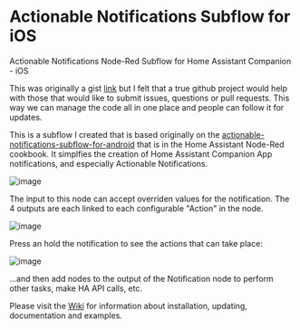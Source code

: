 # Actionable Notifications Subflow for iOS
Actionable Notifications Node-Red Subflow for Home Assistant Companion - iOS

This was originally a gist [link](https://gist.github.com/sstratoti/8021c5a4ee8e34313c3f59ba20c4a83a) but I felt that a true github project would help with those that would like to submit issues, questions or pull requests. This way we can manage the code all in one place and people can follow it for updates.

This is a subflow I created that is based originally on the [actionable-notifications-subflow-for-android](https://zachowj.github.io/node-red-contrib-home-assistant-websocket/cookbook/actionable-notifications-subflow-for-android.html) that is in the Home Assistant Node-Red cookbook. It simplfies the creation of Home Assistant Companion App notifications, and especially Actionable Notifications.

![image](https://user-images.githubusercontent.com/1392597/160261749-40ef13d7-ea33-4159-bee3-7649270af769.png)

The input to this node can accept overriden values for the notification. The 4 outputs are each linked to each configurable "Action" in the node.

![image](https://user-images.githubusercontent.com/1392597/160261862-8eb11732-5a95-4a56-acb1-3a1a3066b90b.png)

Press an hold the notification to see the actions that can take place:

![image](https://user-images.githubusercontent.com/1392597/160261871-aeb2715a-5e52-4672-af65-daf84a886c2e.png)

...and then add nodes to the output of the Notification node to perform other tasks, make HA API calls, etc.

Please visit the [Wiki](https://github.com/sstratoti/actionable-notifications-subflow-for-ios/wiki) for information about installation, updating, documentation and examples.
